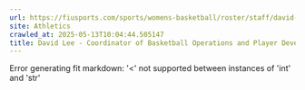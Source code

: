 ```yaml
---
url: https://fiusports.com/sports/womens-basketball/roster/staff/david-lee/276
site: Athletics
crawled_at: 2025-05-13T10:04:44.505147
title: David Lee - Coordinator of Basketball Operations and Player Development - Women's Basketball Support Staff - FIU Athletics
---
```


Error generating fit markdown: '<' not supported between instances of 'int' and 'str'